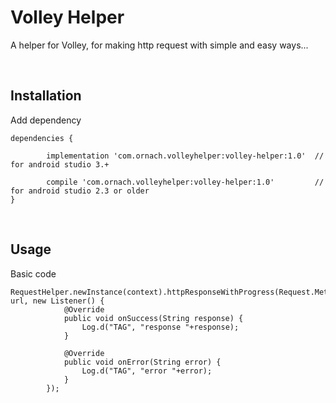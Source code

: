 # Volley Helper
A helper for Volley, for making http request with simple and easy ways...

 &nbsp;
 &nbsp;
 

## Installation
Add dependency

```
dependencies {
        
        implementation 'com.ornach.volleyhelper:volley-helper:1.0'  // for android studio 3.+
		
        compile 'com.ornach.volleyhelper:volley-helper:1.0'         // for android studio 2.3 or older
}
```

 
&nbsp;
&nbsp;
## Usage
Basic code
```
RequestHelper.newInstance(context).httpResponseWithProgress(Request.Method.GET, url, new Listener() {
            @Override
            public void onSuccess(String response) {
                Log.d("TAG", "response "+response);
            }

            @Override
            public void onError(String error) {
                Log.d("TAG", "error "+error);
            }
        });
```

